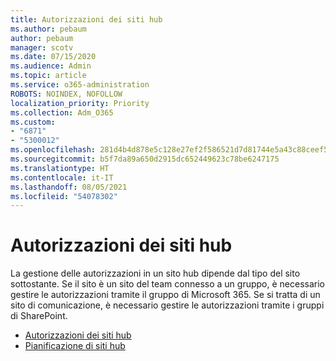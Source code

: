 ```yaml
---
title: Autorizzazioni dei siti hub
ms.author: pebaum
author: pebaum
manager: scotv
ms.date: 07/15/2020
ms.audience: Admin
ms.topic: article
ms.service: o365-administration
ROBOTS: NOINDEX, NOFOLLOW
localization_priority: Priority
ms.collection: Adm_O365
ms.custom:
- "6871"
- "5300012"
ms.openlocfilehash: 281d4b4d878e5c128e27ef2f586521d7d81744e5a43c88ceef52c6aceeabf0a0
ms.sourcegitcommit: b5f7da89a650d2915dc652449623c78be6247175
ms.translationtype: HT
ms.contentlocale: it-IT
ms.lasthandoff: 08/05/2021
ms.locfileid: "54078302"
---
```

# <a name="hub-site-permissions"></a>Autorizzazioni dei siti hub

La gestione delle autorizzazioni in un sito hub dipende dal tipo del sito sottostante. Se il sito è un sito del team connesso a un gruppo, è necessario gestire le autorizzazioni tramite il gruppo di Microsoft 365. Se si tratta di un sito di comunicazione, è necessario gestire le autorizzazioni tramite i gruppi di SharePoint.

- [Autorizzazioni dei siti hub](https://docs.microsoft.com/sharepoint/modern-experience-sharing-permissions#hub-site-permissions)  
- [Pianificazione di siti hub](https://docs.microsoft.com/sharepoint/planning-hub-sites)
